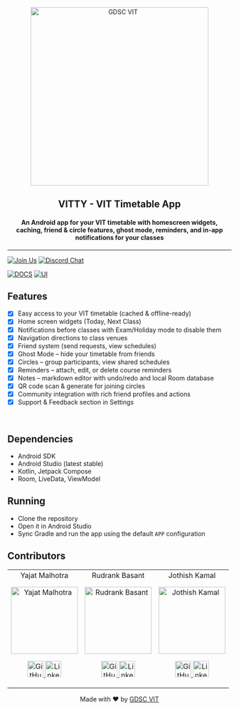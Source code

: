 <p align="center">
<a href="https://dscvit.com">
	<img width="400" src="https://user-images.githubusercontent.com/56252312/159312411-58410727-3933-4224-b43e-4e9b627838a3.png#gh-light-mode-only" alt="GDSC VIT"/>
</a>
	<h2 align="center">VITTY - VIT Timetable App</h2>
	<h4 align="center">An Android app for your VIT timetable with homescreen widgets, caching, friend & circle features, ghost mode, reminders, and in-app notifications for your classes</h4>
</p>

---

[![Join Us](https://img.shields.io/badge/Join%20Us-Google%20Developer%20Student%20Clubs-red)](https://dsc.community.dev/vellore-institute-of-technology/)
[![Discord Chat](https://img.shields.io/discord/760928671698649098.svg)](https://discord.gg/498KVdSKWR)

[![DOCS](https://img.shields.io/badge/Documentation-see%20docs-green?style=flat-square&logo=appveyor)](https://github.com/GDGVIT/vitty-app/blob/master/README.md)
[![UI ](https://img.shields.io/badge/User%20Interface-Link%20to%20UI-orange?style=flat-square&logo=appveyor)](https://www.figma.com/file/3ILW1qy1qIjiJ5S78zyIqh/VITTY?node-id=1%3A4)

## Features

- [x] Easy access to your VIT timetable (cached & offline-ready)
- [x] Home screen widgets (Today, Next Class)
- [x] Notifications before classes with Exam/Holiday mode to disable them
- [x] Navigation directions to class venues
- [x] Friend system (send requests, view schedules)
- [x] Ghost Mode – hide your timetable from friends 
- [x] Circles – group participants, view shared schedules
- [x] Reminders – attach, edit, or delete course reminders
- [x] Notes – markdown editor with undo/redo and local Room database
- [x] QR code scan & generate for joining circles
- [x] Community integration with rich friend profiles and actions
- [x] Support & Feedback section in Settings

<br>

## Dependencies

- Android SDK
- Android Studio (latest stable)
- Kotlin, Jetpack Compose
- Room, LiveData, ViewModel

## Running

- Clone the repository
- Open it in Android Studio
- Sync Gradle and run the app using the default `APP` configuration

## Contributors

<table>
	<tr align="center">
		<td>
		Yajat Malhotra
		<p align="center">
			<img src = "https://avatars.githubusercontent.com/u/68477362?s=460&u=3512e6223472e97a050f292478d125602c371fec&v=4" width="150" height="150" alt="Yajat Malhotra">
		</p>
			<p align="center">
				<a href = "https://github.com/iamyajat">
					<img src = "http://www.iconninja.com/files/241/825/211/round-collaboration-social-github-code-circle-network-icon.svg" width="36" height = "36" alt="GitHub"/>
				</a>
				<a href = "https://www.linkedin.com/in/iamyajat">
					<img src = "http://www.iconninja.com/files/863/607/751/network-linkedin-social-connection-circular-circle-media-icon.svg" width="36" height="36" alt="LinkedIn"/>
				</a>
			</p>
		</td>
		<td>
		Rudrank Basant
		<p align="center">
			<img src = "https://avatars.githubusercontent.com/u/85751479?v=4" width="150" height="150" alt="Rudrank Basant">
		</p>
			<p align="center">
				<a href = "https://github.com/rudrankbasant">
					<img src = "http://www.iconninja.com/files/241/825/211/round-collaboration-social-github-code-circle-network-icon.svg" width="36" height = "36" alt="GitHub"/>
				</a>
				<a href = "https://www.linkedin.com/in/rudrankbasant">
					<img src = "http://www.iconninja.com/files/863/607/751/network-linkedin-social-connection-circular-circle-media-icon.svg" width="36" height="36" alt="LinkedIn"/>
				</a>
			</p>
		</td>
		<td>
		Jothish Kamal
		<p align="center">
			<img src = "https://avatars.githubusercontent.com/u/74227363?v=4" width="150" height="150" alt="Jothish Kamal">
		</p>
			<p align="center">
				<a href = "https://github.com/JothishKamal">
					<img src = "http://www.iconninja.com/files/241/825/211/round-collaboration-social-github-code-circle-network-icon.svg" width="36" height = "36" alt="GitHub"/>
				</a>
				<a href = "https://www.linkedin.com/in/jothishkamal">
					<img src = "http://www.iconninja.com/files/863/607/751/network-linkedin-social-connection-circular-circle-media-icon.svg" width="36" height="36" alt="LinkedIn"/>
				</a>
			</p>
		</td>
	</tr>
</table>

<p align="center">
	Made with ❤️ by <a href="https://dscvit.com">GDSC VIT</a>
</p>
